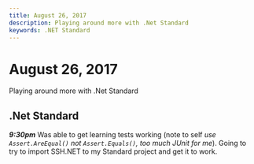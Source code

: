 ```yaml
---
title: August 26, 2017
description: Playing around more with .Net Standard
keywords: .NET Standard
---
```

# August 26, 2017

Playing around more with .Net Standard

## .Net Standard

***9:30pm*** Was able to get learning tests working (note to self *use `Assert.AreEqual()` not `Assert.Equals()`, too much JUnit for me*). Going to try to import SSH.NET to my Standard project and get it to work.
